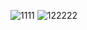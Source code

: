 ![1111](https://github.com/Katarzyna-d/Z2-List-main-testy/assets/74317547/e47435f3-5630-4b38-981e-b73ad8bfab1d)
![122222](https://github.com/Katarzyna-d/Z2-List-main-testy/assets/74317547/7fa24026-a0f8-4c29-80c3-7d479465447a)
